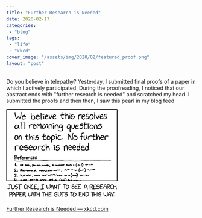 ```yaml
---
title: "Further Research is Needed"
date: 2020-02-17
categories: 
 - "blog"
tags: 
 - "life"
 - "xkcd"
cover_image: "/assets/img/2020/02/featured_proof.png"
layout: "post"
---
```


Do you believe in telepathy? Yesterday, I submitted final proofs of a paper in which I actively participated. During the proofreading, I noticed that our abstract ends with "further research is needed" and scratched my head. I submitted the proofs and then then, I saw this pearl in my blog feed

![](/assets/img/2020/02/further_research_is_needed.png)

[Further Research is Needed — xkcd.com](https://xkcd.com/2268/)

